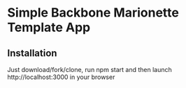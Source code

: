 # Simple Backbone Marionette Template App

## Installation

Just download/fork/clone, run npm start and then launch http://localhost:3000 in your browser
